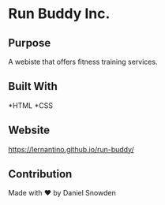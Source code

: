 # Run Buddy Inc.

## Purpose
A webiste that offers fitness training services.

## Built With
*HTML
*CSS

## Website
https://lernantino.github.io/run-buddy/

## Contribution
Made with ❤️ by Daniel Snowden
